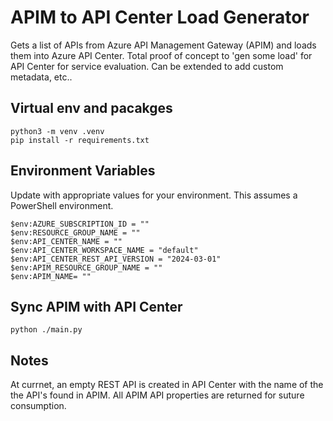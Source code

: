 # APIM to API Center Load Generator

Gets a list of APIs from Azure API Management Gateway (APIM) and loads them into Azure API Center. Total proof of concept to 'gen some load' for API Center for service evaluation. Can be extended to add custom metadata, etc..

## Virtual env and pacakges

```
python3 -m venv .venv
pip install -r requirements.txt
```

## Environment Variables

Update with appropriate values for your environment. This assumes a PowerShell environment.

```
$env:AZURE_SUBSCRIPTION_ID = ""
$env:RESOURCE_GROUP_NAME = ""
$env:API_CENTER_NAME = ""
$env:API_CENTER_WORKSPACE_NAME = "default"
$env:API_CENTER_REST_API_VERSION = "2024-03-01"
$env:APIM_RESOURCE_GROUP_NAME = ""
$env:APIM_NAME= ""
```

## Sync APIM with API Center

```
python ./main.py  
```

## Notes

At currnet, an empty REST API is created in API Center with the name of the the API's found in APIM. All APIM API properties are returned for suture consumption.
